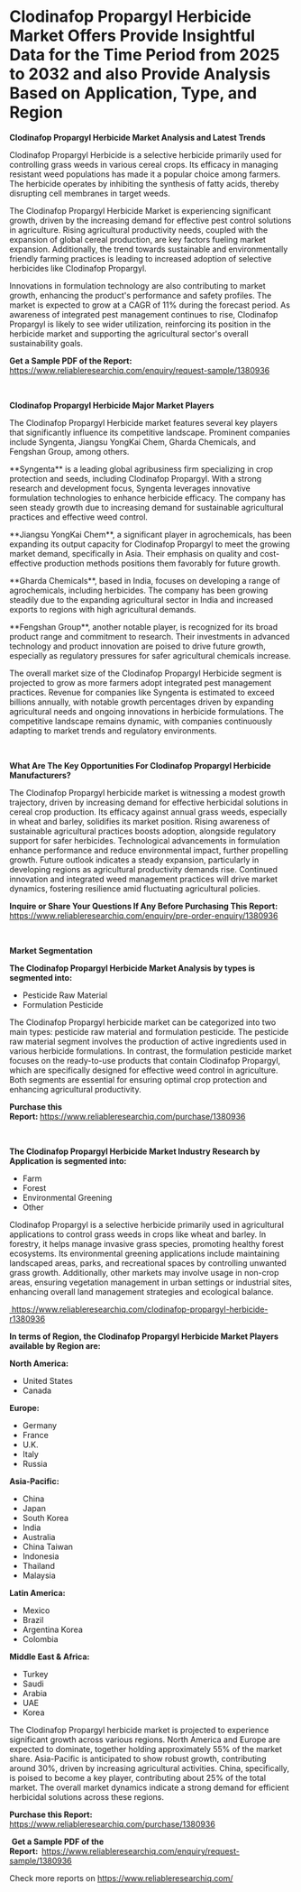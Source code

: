 <p><h1>Clodinafop Propargyl Herbicide Market Offers Provide Insightful Data for the Time Period from 2025 to 2032 and also Provide Analysis Based on Application, Type, and Region</h1></p><p><strong>Clodinafop Propargyl Herbicide Market Analysis and Latest Trends</strong></p>
<p><p>Clodinafop Propargyl Herbicide is a selective herbicide primarily used for controlling grass weeds in various cereal crops. Its efficacy in managing resistant weed populations has made it a popular choice among farmers. The herbicide operates by inhibiting the synthesis of fatty acids, thereby disrupting cell membranes in target weeds.</p><p>The Clodinafop Propargyl Herbicide Market is experiencing significant growth, driven by the increasing demand for effective pest control solutions in agriculture. Rising agricultural productivity needs, coupled with the expansion of global cereal production, are key factors fueling market expansion. Additionally, the trend towards sustainable and environmentally friendly farming practices is leading to increased adoption of selective herbicides like Clodinafop Propargyl.</p><p>Innovations in formulation technology are also contributing to market growth, enhancing the product's performance and safety profiles. The market is expected to grow at a CAGR of 11% during the forecast period. As awareness of integrated pest management continues to rise, Clodinafop Propargyl is likely to see wider utilization, reinforcing its position in the herbicide market and supporting the agricultural sector's overall sustainability goals.</p></p>
<p><strong>Get a Sample PDF of the Report:&nbsp;</strong> <a href="https://www.reliableresearchiq.com/enquiry/request-sample/1380936?utm_campaign=2754&utm_medium=2&utm_source=Github&utm_content=ia&utm_term=31032025&utm_id=clodinafop-propargyl-herbicide">https://www.reliableresearchiq.com/enquiry/request-sample/1380936</a></p>
<p>&nbsp;</p>
<p><strong>Clodinafop Propargyl Herbicide Major Market Players</strong></p>
<p><p>The Clodinafop Propargyl Herbicide market features several key players that significantly influence its competitive landscape. Prominent companies include Syngenta, Jiangsu YongKai Chem, Gharda Chemicals, and Fengshan Group, among others.</p><p>**Syngenta** is a leading global agribusiness firm specializing in crop protection and seeds, including Clodinafop Propargyl. With a strong research and development focus, Syngenta leverages innovative formulation technologies to enhance herbicide efficacy. The company has seen steady growth due to increasing demand for sustainable agricultural practices and effective weed control.</p><p>**Jiangsu YongKai Chem**, a significant player in agrochemicals, has been expanding its output capacity for Clodinafop Propargyl to meet the growing market demand, specifically in Asia. Their emphasis on quality and cost-effective production methods positions them favorably for future growth.</p><p>**Gharda Chemicals**, based in India, focuses on developing a range of agrochemicals, including herbicides. The company has been growing steadily due to the expanding agricultural sector in India and increased exports to regions with high agricultural demands.</p><p>**Fengshan Group**, another notable player, is recognized for its broad product range and commitment to research. Their investments in advanced technology and product innovation are poised to drive future growth, especially as regulatory pressures for safer agricultural chemicals increase.</p><p>The overall market size of the Clodinafop Propargyl Herbicide segment is projected to grow as more farmers adopt integrated pest management practices. Revenue for companies like Syngenta is estimated to exceed billions annually, with notable growth percentages driven by expanding agricultural needs and ongoing innovations in herbicide formulations. The competitive landscape remains dynamic, with companies continuously adapting to market trends and regulatory environments.</p></p>
<p>&nbsp;</p>
<p><strong>What Are The Key Opportunities For Clodinafop Propargyl Herbicide Manufacturers?</strong></p>
<p><p>The Clodinafop Propargyl herbicide market is witnessing a modest growth trajectory, driven by increasing demand for effective herbicidal solutions in cereal crop production. Its efficacy against annual grass weeds, especially in wheat and barley, solidifies its market position. Rising awareness of sustainable agricultural practices boosts adoption, alongside regulatory support for safer herbicides. Technological advancements in formulation enhance performance and reduce environmental impact, further propelling growth. Future outlook indicates a steady expansion, particularly in developing regions as agricultural productivity demands rise. Continued innovation and integrated weed management practices will drive market dynamics, fostering resilience amid fluctuating agricultural policies.</p></p>
<p><strong>Inquire or Share Your Questions If Any Before Purchasing This Report:</strong> <a href="https://www.reliableresearchiq.com/enquiry/pre-order-enquiry/1380936?utm_campaign=2754&utm_medium=2&utm_source=Github&utm_content=ia&utm_term=31032025&utm_id=clodinafop-propargyl-herbicide">https://www.reliableresearchiq.com/enquiry/pre-order-enquiry/1380936</a></p>
<p>&nbsp;</p>
<p><strong>Market Segmentation</strong></p>
<p><strong>The Clodinafop Propargyl Herbicide Market Analysis by types is segmented into:</strong></p>
<p><ul><li>Pesticide Raw Material</li><li>Formulation Pesticide</li></ul></p>
<p><p>The Clodinafop Propargyl herbicide market can be categorized into two main types: pesticide raw material and formulation pesticide. The pesticide raw material segment involves the production of active ingredients used in various herbicide formulations. In contrast, the formulation pesticide market focuses on the ready-to-use products that contain Clodinafop Propargyl, which are specifically designed for effective weed control in agriculture. Both segments are essential for ensuring optimal crop protection and enhancing agricultural productivity.</p></p>
<p><strong>Purchase this Report:&nbsp;</strong><a href="https://www.reliableresearchiq.com/purchase/1380936?utm_campaign=2754&utm_medium=2&utm_source=Github&utm_content=ia&utm_term=31032025&utm_id=clodinafop-propargyl-herbicide">https://www.reliableresearchiq.com/purchase/1380936</a></p>
<p>&nbsp;</p>
<p><strong>The Clodinafop Propargyl Herbicide Market Industry Research by Application is segmented into:</strong></p>
<p><ul><li>Farm</li><li>Forest</li><li>Environmental Greening</li><li>Other</li></ul></p>
<p><p>Clodinafop Propargyl is a selective herbicide primarily used in agricultural applications to control grass weeds in crops like wheat and barley. In forestry, it helps manage invasive grass species, promoting healthy forest ecosystems. Its environmental greening applications include maintaining landscaped areas, parks, and recreational spaces by controlling unwanted grass growth. Additionally, other markets may involve usage in non-crop areas, ensuring vegetation management in urban settings or industrial sites, enhancing overall land management strategies and ecological balance.</p></p>
<p><a href="https://www.reliableresearchiq.com/clodinafop-propargyl-herbicide-r1380936?utm_campaign=2754&utm_medium=2&utm_source=Github&utm_content=ia&utm_term=31032025&utm_id=clodinafop-propargyl-herbicide">&nbsp;https://www.reliableresearchiq.com/clodinafop-propargyl-herbicide-r1380936</a></p>
<p><strong>In terms of Region, the Clodinafop Propargyl Herbicide Market Players available by Region are:</strong></p>
<p>
    <p> <strong> North America: </strong>
        <ul>
            <li>United States</li>
            <li>Canada</li>
        </ul>
        </p> 
    <p> <strong> Europe: </strong>
        <ul>
            <li>Germany</li>
            <li>France</li>
            <li>U.K.</li>
            <li>Italy</li>
            <li>Russia</li>
        </ul>
        </p> 
    <p> <strong> Asia-Pacific: </strong>
        <ul>
            <li>China</li>
            <li>Japan</li>
            <li>South Korea</li>
            <li>India</li>
            <li>Australia</li>
            <li>China Taiwan</li>
            <li>Indonesia</li>
            <li>Thailand</li>
            <li>Malaysia</li>
        </ul>
        </p> 
    <p> <strong> Latin America: </strong>
        <ul>
            <li>Mexico</li>
            <li>Brazil</li>
            <li>Argentina Korea</li>
            <li>Colombia</li>
        </ul>
        </p> 
    <p> <strong> Middle East & Africa: </strong>
        <ul>
            <li>Turkey</li>
            <li>Saudi</li>
            <li>Arabia</li>
            <li>UAE</li>
            <li>Korea</li>
        </ul>
    </p>
    </p>
<p><p>The Clodinafop Propargyl herbicide market is projected to experience significant growth across various regions. North America and Europe are expected to dominate, together holding approximately 55% of the market share. Asia-Pacific is anticipated to show robust growth, contributing around 30%, driven by increasing agricultural activities. China, specifically, is poised to become a key player, contributing about 25% of the total market. The overall market dynamics indicate a strong demand for efficient herbicidal solutions across these regions.</p></p>
<p><strong>Purchase this Report: </strong><a href="https://www.reliableresearchiq.com/purchase/1380936?utm_campaign=2754&utm_medium=2&utm_source=Github&utm_content=ia&utm_term=31032025&utm_id=clodinafop-propargyl-herbicide">https://www.reliableresearchiq.com/purchase/1380936</a></p>
<p>&nbsp;<strong>Get a Sample PDF of the Report:&nbsp;&nbsp;</strong><a href="https://www.reliableresearchiq.com/enquiry/request-sample/1380936?utm_campaign=2754&utm_medium=2&utm_source=Github&utm_content=ia&utm_term=31032025&utm_id=clodinafop-propargyl-herbicide">https://www.reliableresearchiq.com/enquiry/request-sample/1380936</a></p>
<p><strong></strong></p>
<p>Check more reports on <a href="https://www.reliableresearchiq.com/?utm_campaign=2754&utm_medium=2&utm_source=Github&utm_content=ia&utm_term=31032025&utm_id=clodinafop-propargyl-herbicide">https://www.reliableresearchiq.com/</a></p>